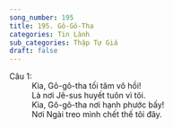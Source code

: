 ```yaml
---
song_number: 195
title: 195. Gô-Gô-Tha
categories: Tin Lành
sub_categories: Thập Tự Giá
draft: false
---
```

<dl><dt>Câu 1:</dt><dd data-verse="1">Kìa, Gô-gô-tha tối tăm vô hồi! <br/>Là nơi Jê-sus huyết tuôn vì tôi. <br/>Kìa, Gô-gô-tha nơi hạnh phước bấy! <br/>Nơi Ngài treo mình chết thế tôi đây. </dd></dl>
